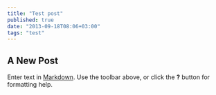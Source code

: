 ```yaml
---
title: "Test post"
published: true
date: "2013-09-18T08:06+03:00"
tags: "test"
---
```


## A New Post

Enter text in [Markdown](http://daringfireball.net/projects/markdown/). Use the toolbar above, or click the **?** button for formatting help.
